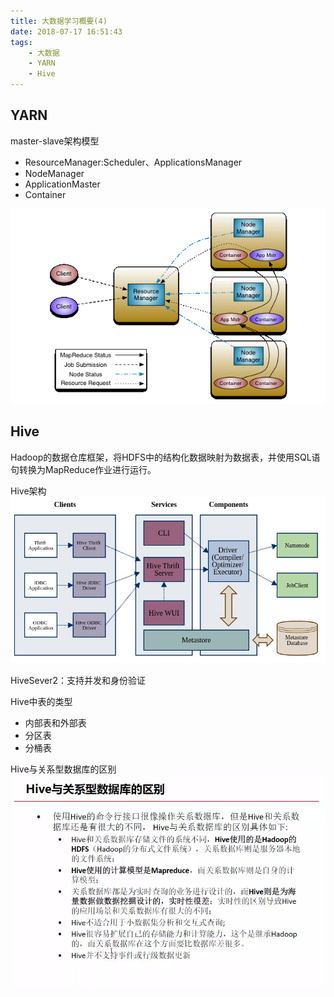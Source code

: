 ```yaml
---
title: 大数据学习概要(4)
date: 2018-07-17 16:51:43
tags:
    - 大数据
    - YARN
    - Hive
---
```


## YARN
master-slave架构模型
* ResourceManager:Scheduler、ApplicationsManager
* NodeManager
* ApplicationMaster
* Container

<!-- more -->

![yarn_architecture](/img/yarn_architecture.gif)

## Hive
Hadoop的数据仓库框架，将HDFS中的结构化数据映射为数据表，并使用SQL语句转换为MapReduce作业进行运行。

Hive架构  
![Hive_Structure.jpg](/img/Hive_Structure.jpg)

HiveSever2：支持并发和身份验证 

Hive中表的类型
* 内部表和外部表
* 分区表
* 分桶表

Hive与关系型数据库的区别  
![HiveAndRelationalDB](/img/HiveAndRelationalDB.png)
